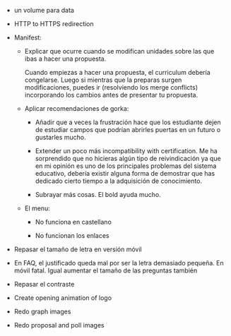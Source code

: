 - un volume para data

- HTTP to HTTPS redirection

- Manifest:
    - Explicar que ocurre cuando se modifican unidades sobre las que ibas a hacer una propuesta.

        Cuando empiezas a hacer una propuesta, el curriculum debería congelarse. Luego si mientras que la preparas surgen modificaciones, puedes ir (resolviendo los merge conflicts) incorporando los cambios antes de presentar tu propuesta.

    - Aplicar recomendaciones de gorka:

        - Añadir que a veces la frustración hace que los estudiante dejen de estudiar campos que podrían abrirles puertas en un futuro o gustarles mucho.

        - Extender un poco más incompatibility with certification. Me ha sorprendido que no hicieras algún tipo de reivindicación ya que en mi opinión es uno de los principales problemas del sistema educativo, debería existir alguna forma de demostrar que has dedicado cierto tiempo a la adquisición de conocimiento. 

        - Subrayar más cosas. El bold ayuda mucho.
    
    - El menu:

        - No funciona en castellano

        - No funcionan los enlaces

- Repasar el tamaño de letra en versión móvil

- En FAQ, el justificado queda mal por ser la letra demasiado pequeña. En móvil fatal. Igual aumentar el tamaño de las preguntas también

- Repasar el contraste



- Create opening animation of logo
- Redo graph images
- Redo proposal and poll images
